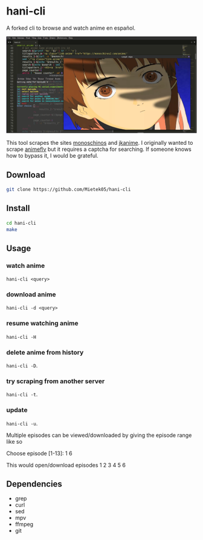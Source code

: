 # hani-cli

A forked cli to browse and watch anime en español.

![screenshot](hani-cli.png)

This tool scrapes the sites [monoschinos](https://monoschinos2.com) and [jkanime](https://jkanime.net).
I originally wanted to scrape [animeflv](https://www3.animeflv.com) but it requires a captcha for searching. If someone knows how to bypass it, I would be grateful.

## Download

```bash
git clone https://github.com/Mietek05/hani-cli
```

## Install

```bash
cd hani-cli
make
```

## Usage

  ### watch anime
  ``hani-cli <query>``

  ### download anime
  ``hani-cli -d <query>``

  ### resume watching anime
  ``hani-cli -H``

  ### delete anime from history
  ``hani-cli -D``.
  
  ### try scraping from another server
  ``hani-cli -t``.
  
  ### update
  ``hani-cli -u``.

Multiple episodes can be viewed/downloaded by giving the episode range like so

  Choose episode [1-13]: 1 6

This would open/download episodes 1 2 3 4 5 6

## Dependencies

* grep
* curl
* sed
* mpv
* ffmpeg
* git
